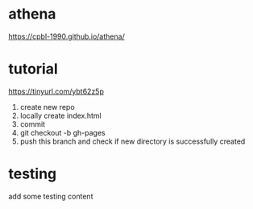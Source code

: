 # athena

https://cpbl-1990.github.io/athena/

# tutorial

https://tinyurl.com/ybt62z5p
1. create new repo
2. locally create index.html
3. commit
4. git checkout -b gh-pages
5. push this branch and check if new directory is successfully created

# testing
add some testing content
